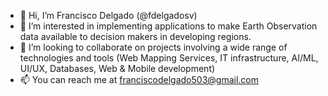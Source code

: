 - 👋 Hi, I’m Francisco Delgado (@fdelgadosv)
- 👀 I’m interested in implementing applications to make Earth Observation data available to decision makers in developing regions.
- 💞️ I’m looking to collaborate on projects involving a wide range of technologies and tools (Web Mapping Services, IT infrastructure, AI/ML, UI/UX, Databases, Web & Mobile development)
- 📫 You can reach me at franciscodelgado503@gmail.com

<!---
fdelgadosv/fdelgadosv is a ✨ special ✨ repository because its `README.md` (this file) appears on your GitHub profile.
You can click the Preview link to take a look at your changes.
--->
